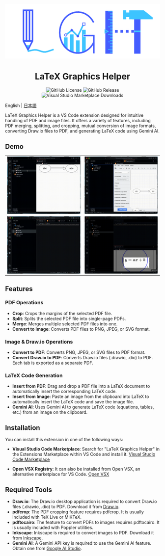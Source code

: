 <div align="center">
  <img src="./assets/rectangle_icon.dio.png">
  <h1>LaTeX Graphics Helper</h1>
  <img alt="GitHub License" src="https://img.shields.io/github/license/naatin777/LaTeX-Graphics-Helper">
  <img alt="GitHub Release" src="https://img.shields.io/github/v/release/naatin777/LaTeX-Graphics-Helper">
  <img alt="Visual Studio Marketplace Downloads" src="https://img.shields.io/visual-studio-marketplace/d/naatin777.latex-graphics-helper">
  <!-- <img alt="Open VSX Downloads" src="https://img.shields.io/open-vsx/dt/naatin777/LaTeX-Graphics-Helper"> -->
</div>

English | [日本語](README.ja.md)

LaTeX Graphics Helper is a VS Code extension designed for intuitive handling of PDF and image files.
It offers a variety of features, including PDF merging, splitting, and cropping, mutual conversion of image formats, converting Draw.io files to PDF, and generating LaTeX code using Gemini AI.

## Demo

<table>
  <tr>
    <td><img src="./assets/1.gif"></td>
    <td><img src="./assets/2.gif"></td>
  </tr>
  <tr>
    <td><img src="./assets/3.gif"></td>
    <td><img src="./assets/4.gif"></td>
  </tr>
</table>

## Features

### PDF Operations
*   **Crop**: Crops the margins of the selected PDF file.
*   **Split**: Splits the selected PDF file into single-page PDFs.
*   **Merge**: Merges multiple selected PDF files into one.
*   **Convert to Image**: Converts PDF files to PNG, JPEG, or SVG format.

### Image & Draw.io Operations
*   **Convert to PDF**: Converts PNG, JPEG, or SVG files to PDF format.
*   **Convert Draw.io to PDF**: Converts Draw.io files (.drawio, .dio) to PDF. Each tab is exported as a separate PDF.

### LaTeX Code Generation
*   **Insert from PDF**: Drag and drop a PDF file into a LaTeX document to automatically insert the corresponding LaTeX code.
*   **Insert from Image**: Paste an image from the clipboard into LaTeX to automatically insert the LaTeX code and save the image file.
*   **Gemini AI**: Uses Gemini AI to generate LaTeX code (equations, tables, etc.) from an image on the clipboard.

## Installation

You can install this extension in one of the following ways:

*   **Visual Studio Code Marketplace**:
    Search for "LaTeX Graphics Helper" in the Extensions Marketplace within VS Code and install it.
    [Visual Studio Code Marketplace](https://marketplace.visualstudio.com/items?itemName=naatin777.latex-graphics-helper)

*   **Open VSX Registry**:
    It can also be installed from Open VSX, an alternative marketplace for VS Code.
    [Open VSX](https://open-vsx.org/extension/naatin777/latex-graphics-helper)

## Required Tools

*   **Draw.io**: The Draw.io desktop application is required to convert Draw.io files (.drawio, .dio) to PDF. Download it from [Draw.io](https://www.draw.io/).
*   **pdfcrop**: The PDF cropping feature requires pdfcrop. It is usually included with TeX Live or MiKTeX.
*   **pdftocairo**: The feature to convert PDFs to images requires pdftocairo. It is usually included with Poppler utilities.
*   **Inkscape**: Inkscape is required to convert images to PDF. Download it from [Inkscape](https://inkscape.org/).
*   **Gemini AI**: A Gemini API key is required to use the Gemini AI feature. Obtain one from [Google AI Studio](https://aistudio.google.com/app/apikey).
